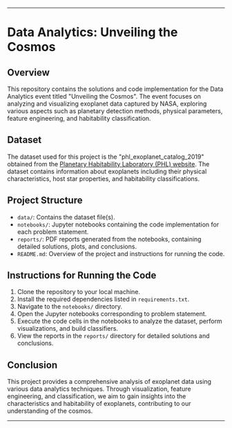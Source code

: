 
---

# Data Analytics: Unveiling the Cosmos

## Overview
This repository contains the solutions and code implementation for the Data Analytics event titled "Unveiling the Cosmos". The event focuses on analyzing and visualizing exoplanet data captured by NASA, exploring various aspects such as planetary detection methods, physical parameters, feature engineering, and habitability classification.

## Dataset
The dataset used for this project is the "phl_exoplanet_catalog_2019" obtained from the [Planetary Habitability Laboratory (PHL) website](https://phl.upr.edu/projects/habitable-exoplanets-catalog). The dataset contains information about exoplanets including their physical characteristics, host star properties, and habitability classifications.

## Project Structure
- `data/`: Contains the dataset file(s).
- `notebooks/`: Jupyter notebooks containing the code implementation for each problem statement.
- `reports/`: PDF reports generated from the notebooks, containing detailed solutions, plots, and conclusions.
- `README.md`: Overview of the project and instructions for running the code.

## Instructions for Running the Code
1. Clone the repository to your local machine.
2. Install the required dependencies listed in `requirements.txt`.
3. Navigate to the `notebooks/` directory.
4. Open the Jupyter notebooks corresponding to problem statement.
5. Execute the code cells in the notebooks to analyze the dataset, perform visualizations, and build classifiers.
7. View the reports in the `reports/` directory for detailed solutions and conclusions.


## Conclusion
This project provides a comprehensive analysis of exoplanet data using various data analytics techniques. Through visualization, feature engineering, and classification, we aim to gain insights into the characteristics and habitability of exoplanets, contributing to our understanding of the cosmos.

---
